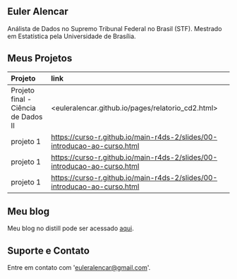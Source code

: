 ## Euler Alencar

Análista de Dados no Supremo Tribunal Federal no Brasil (STF). Mestrado em Estatística pela Universidade de Brasília.

## Meus Projetos

| Projeto                            | link                                                                       |
|:-----------------------------------|:---------------------------------------------------------------------------|
| Projeto final - Ciência de Dados II| <euleralencar.github.io/pages/relatorio_cd2.html> |
| projeto 1                          | <https://curso-r.github.io/main-r4ds-2/slides/00-introducao-ao-curso.html> |
| projeto 1                          | <https://curso-r.github.io/main-r4ds-2/slides/00-introducao-ao-curso.html> |
| projeto 1                          | <https://curso-r.github.io/main-r4ds-2/slides/00-introducao-ao-curso.html> |


## Meu blog

Meu blog no distill pode ser acessado [aqui](https://euleralencar.github.io/portfolioeuler/).

## Suporte e Contato

Entre em contato com 'euleralencar@gmail.com'. 

